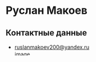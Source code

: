 # Руслан Макоев

## Контактные данные
- ruslanmakoev200@yandex.ru <img width="487" height="12" alt="image" src="https://github.com/user-attachments/assets/6c291915-ada8-4932-a8dc-ca63f0f82fbd" />
